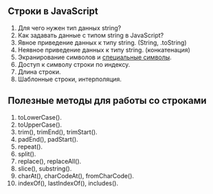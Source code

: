 ## Строки в JavaScript

1. Для чего нужен тип данных string?
2. Как задавать данные с типом string в JavaScript?
3. Явное приведение данных к типу string. (String, .toString)
4. Неявное приведение данных к типу string. (конкатенация)
5. Экранирование символов и [специальные символы](https://learn.javascript.ru/string#spetssimvoly).
6. Доступ к символу строки по индексу.
7. Длина строки.
8. Шаблонные строки, интерполяция.

## Полезные методы для работы со строками

1. toLowerCase().
2. toUpperCase().
3. trim(), trimEnd(), trimStart().
4. padEnd(), padStart().
5. repeat().
6. split().
7. replace(), replaceAll().
8. slice(), substring().
9. charAt(), charCodeAt(), fromCharCode().
10. indexOf(), lastIndexOf(), includes().